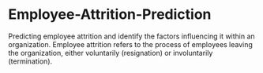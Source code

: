 # Employee-Attrition-Prediction
Predicting employee attrition and identify the factors influencing it within an organization. Employee attrition refers to the process of employees leaving the organization, either voluntarily (resignation) or involuntarily (termination).
